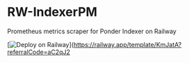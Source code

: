 # RW-IndexerPM
Prometheus metrics scraper for Ponder Indexer on Railway


[![Deploy on Railway](https://railway.app/button.svg)](https://railway.app/template/KmJatA?referralCode=aC2qJ2